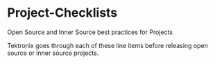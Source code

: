 # Project-Checklists
Open Source and Inner Source best practices for Projects

Tektronix goes through each of these line items before releasing open source or inner source projects. 
